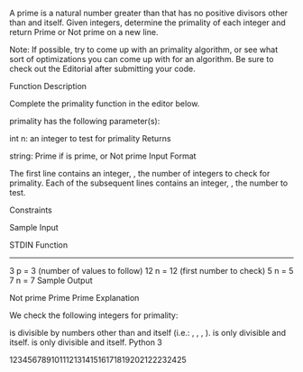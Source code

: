 A prime is a natural number greater than  that has no positive divisors other than  and itself. Given  integers, determine the primality of each integer and return Prime or Not prime on a new line.

Note: If possible, try to come up with an  primality algorithm, or see what sort of optimizations you can come up with for an  algorithm. Be sure to check out the Editorial after submitting your code.

Function Description

Complete the primality function in the editor below.

primality has the following parameter(s):

int n: an integer to test for primality
Returns

string: Prime if  is prime, or Not prime
Input Format

The first line contains an integer, , the number of integers to check for primality.
Each of the  subsequent lines contains an integer, , the number to test.

Constraints

Sample Input

STDIN   Function
-----   --------
3       p = 3 (number of values to follow)
12      n = 12 (first number to check)
5       n = 5
7       n = 7
Sample Output

Not prime
Prime
Prime
Explanation

We check the following  integers for primality:

 is divisible by numbers other than  and itself (i.e.: , , , ).
 is only divisible  and itself.
 is only divisible  and itself.
Python 3



12345678910111213141516171819202122232425
